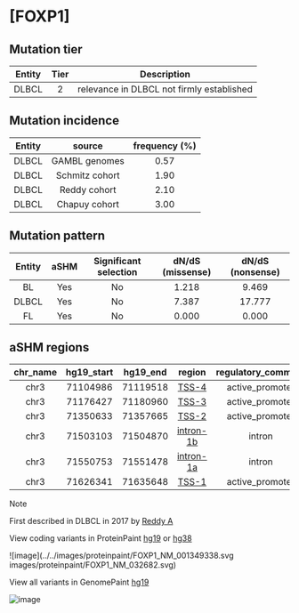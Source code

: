 # [FOXP1]

## Mutation tier

|Entity|Tier|Description                              |
|:------:|:----:|-----------------------------------------|
|DLBCL |2   |relevance in DLBCL not firmly established|
## Mutation incidence

|Entity|source        |frequency (%)|
|:------:|:--------------:|:-------------:|
|DLBCL |GAMBL genomes |0.57         |
|DLBCL |Schmitz cohort|1.90         |
|DLBCL |Reddy cohort  |2.10         |
|DLBCL |Chapuy cohort |3.00         |

## Mutation pattern

|Entity|aSHM|Significant selection|dN/dS (missense)|dN/dS (nonsense)|
|:------:|:----:|:---------------------:|:----------------:|:----------------:|
|BL    |Yes |No                   |1.218           | 9.469          |
|DLBCL |Yes |No                   |7.387           |17.777          |
|FL    |Yes |No                   |0.000           | 0.000          |

## aSHM regions

|chr_name|hg19_start|hg19_end|region                                                                                         |regulatory_comment|
|:--------:|:----------:|:--------:|:-----------------------------------------------------------------------------------------------:|:------------------:|
|chr3    |71104986  |71119518|[TSS-4](https://genome.ucsc.edu/s/rdmorin/GAMBL%20hg19?position=chr3%3A71104986%2D71119518)    |active_promoter   |
|chr3    |71176427  |71180960|[TSS-3](https://genome.ucsc.edu/s/rdmorin/GAMBL%20hg19?position=chr3%3A71176427%2D71180960)    |active_promoter   |
|chr3    |71350633  |71357665|[TSS-2](https://genome.ucsc.edu/s/rdmorin/GAMBL%20hg19?position=chr3%3A71350633%2D71357665)    |active_promoter   |
|chr3    |71503103  |71504870|[intron-1b](https://genome.ucsc.edu/s/rdmorin/GAMBL%20hg19?position=chr3%3A71503103%2D71504870)|intron            |
|chr3    |71550753  |71551478|[intron-1a](https://genome.ucsc.edu/s/rdmorin/GAMBL%20hg19?position=chr3%3A71550753%2D71551478)|intron            |
|chr3    |71626341  |71635648|[TSS-1](https://genome.ucsc.edu/s/rdmorin/GAMBL%20hg19?position=chr3%3A71626341%2D71635648)    |active_promoter   |

> [!NOTE]
> First described in DLBCL in 2017 by [Reddy A](https://pubmed.ncbi.nlm.nih.gov/28985567)

View coding variants in ProteinPaint [hg19](https://www.bcgsc.ca/downloads/morinlab/GAMBL/test/genes/FOXP1_protein.html)  or [hg38](https://www.bcgsc.ca/downloads/morinlab/GAMBL/test/genes/FOXP1_protein_hg38.html)

![image](../../images/proteinpaint/FOXP1_NM_001349338.svg
images/proteinpaint/FOXP1_NM_032682.svg)

View all variants in GenomePaint [hg19](https://www.bcgsc.ca/downloads/morinlab/GAMBL/test/genes/FOXP1.html)

![image](../../images/proteinpaint/FOXP1.svg)
